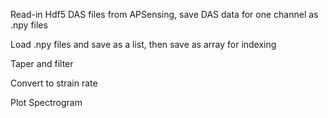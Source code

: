 Read-in Hdf5 DAS files from APSensing, save DAS data for one channel as .npy files

Load .npy files and save as a list,  then save as array for indexing

Taper and filter

Convert to strain rate

Plot Spectrogram
